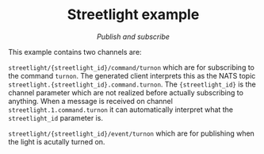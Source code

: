 <h1 align="center">Streetlight example</h1>
<p align="center">
  <em>Publish and subscribe</em>
</p>

This example contains two channels are:

`streetlight/{streetlight_id}/command/turnon` which are for subscribing to the command `turnon`. The generated client interprets this as the NATS topic `streetlight.{streetlight_id}.command.turnon`. The `{streetlight_id}` is the channel parameter which are not realized before actually subscribing to anything. When a message is received on channel `streetlight.1.command.turnon` it can automatically interpret what the `streetlight_id` parameter is.

`streetlight/{streetlight_id}/event/turnon` which are for publishing when the light is acutally turned on.
